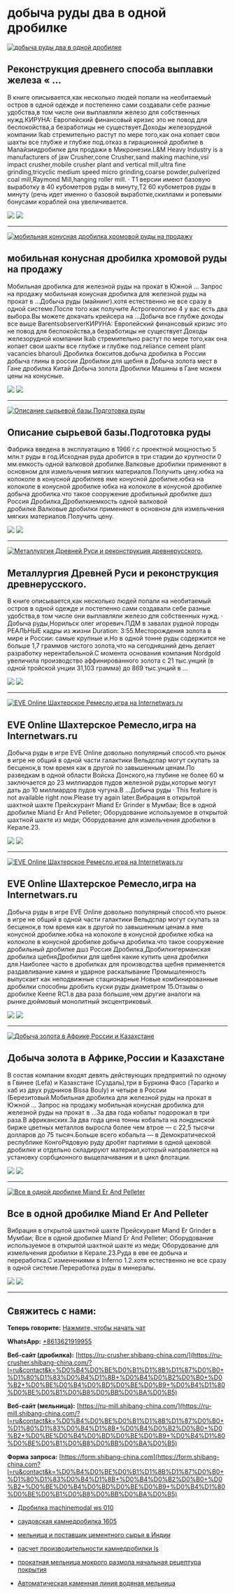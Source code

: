 # добыча руды два в одной дробилке

<a href="https://swt.shibang-china.com/?l=ru&img&k=%D0%B4%D0%BE%D0%B1%D1%8B%D1%87%D0%B0+%D1%80%D1%83%D0%B4%D1%8B+%D0%B4%D0%B2%D0%B0+%D0%B2+%D0%BE%D0%B4%D0%BD%D0%BE%D0%B9+%D0%B4%D1%80%D0%BE%D0%B1%D0%B8%D0%BB%D0%BA%D0%B5" target="_blank">![добыча руды два в одной дробилке](http://static.shibang-china.com/all-800x300/973.jpg)</a>

## Реконструкция древнего способа выплавки железа &#171; …
В книге описывается,как несколько людей попали на необитаемый остров в одной одежде и постепенно сами создавали себе разные удобства,в том числе они выплавляли железо для собственных нужд.КИРУНА: Европейский финансовый кризис это не повод для беспокойства,а безработицы не существует.Доходы железорудной компании lkab стремительно растут по мере того,как она копает свои шахты все глубже и глубже под.отказ в гирационной дробилке в Малайзиидробилке для продажи в Микронезии.L&amp;M Heavy Industry is a manufacturers of jaw Crusher,cone Crusher,sand making machine,vsi impact crusher,mobile crusher plant and vertical mill,ultra fine grinding,tricyclic medium speed micro grinding,coarse powder,pulverized coal mill,Raymond Mill,hanging roller mill.&nbsp;&#0183;&#32;Т1 версии имеют базовую выработку в 40 кубометров руды в минуту,Т2 60 кубометров руды в минуту (речь идет именно о базовой выработке,скиллами и ролевыми бонусами кораблей она увеличивается.


<a href="https://whatsapp.shibangsoft.com/WhatsApp.php" target="_blank" title="WhatsApp">![](http://static.shibang-china.com/icon/whatsapp.png)</a> <a href="https://swt.shibang-china.com/?l=ru&icon&k=%D0%B4%D0%BE%D0%B1%D1%8B%D1%87%D0%B0+%D1%80%D1%83%D0%B4%D1%8B+%D0%B4%D0%B2%D0%B0+%D0%B2+%D0%BE%D0%B4%D0%BD%D0%BE%D0%B9+%D0%B4%D1%80%D0%BE%D0%B1%D0%B8%D0%BB%D0%BA%D0%B5" target="_blank">![](http://static.shibang-china.com/icon/chat-ru.png)</a>

---

<a href="https://swt.shibang-china.com/?l=ru&img&k=%D0%B4%D0%BE%D0%B1%D1%8B%D1%87%D0%B0+%D1%80%D1%83%D0%B4%D1%8B+%D0%B4%D0%B2%D0%B0+%D0%B2+%D0%BE%D0%B4%D0%BD%D0%BE%D0%B9+%D0%B4%D1%80%D0%BE%D0%B1%D0%B8%D0%BB%D0%BA%D0%B5" target="_blank">![мобильная конусная дробилка хромовой руды на продажу](http://static.shibang-china.com/all-800x300/1250.jpg)</a>

## мобильная конусная дробилка хромовой руды на продажу
Мобильная дробилка для железной руды на прокат в Южной … Запрос на продажу мобильная конусная дробилка для железной руды на прокат в …Добыча руды (майнинг).хотя естественно не все сразу в одной системе.После того как получите Астрогеологию 4 у вас есть два выбора.Вы можете докачать крейсера на …Добыча все глубже доходы все выше BarentsobserverКИРУНА: Европейский финансовый кризис это не повод для беспокойства,а безработицы не существует.Доходы железорудной компании lkab стремительно растут по мере того,как она копает свои шахты все глубже и глубже под.reliance cement plant vacancies bharouli Дробилка бокситов.добыча дробилка в России добыча глины в россии Дробилки для щебня в Добыча золота мест в Гане дробилка Китай Добыча золота Дробилки Машины в Гане можем цены на конусные.


<a href="https://whatsapp.shibangsoft.com/WhatsApp.php" target="_blank" title="WhatsApp">![](http://static.shibang-china.com/icon/whatsapp.png)</a> <a href="https://swt.shibang-china.com/?l=ru&icon&k=%D0%B4%D0%BE%D0%B1%D1%8B%D1%87%D0%B0+%D1%80%D1%83%D0%B4%D1%8B+%D0%B4%D0%B2%D0%B0+%D0%B2+%D0%BE%D0%B4%D0%BD%D0%BE%D0%B9+%D0%B4%D1%80%D0%BE%D0%B1%D0%B8%D0%BB%D0%BA%D0%B5" target="_blank">![](http://static.shibang-china.com/icon/chat-ru.png)</a>

---

<a href="https://swt.shibang-china.com/?l=ru&img&k=%D0%B4%D0%BE%D0%B1%D1%8B%D1%87%D0%B0+%D1%80%D1%83%D0%B4%D1%8B+%D0%B4%D0%B2%D0%B0+%D0%B2+%D0%BE%D0%B4%D0%BD%D0%BE%D0%B9+%D0%B4%D1%80%D0%BE%D0%B1%D0%B8%D0%BB%D0%BA%D0%B5" target="_blank">![Описание сырьевой базы.Подготовка руды](http://static.shibang-china.com/all-800x300/159.jpg)</a>

## Описание сырьевой базы.Подготовка руды
Фабрика введена в эксплуатацию в 1966 г.с проектной мощностью 5 млн.т руды в год.Исходная руда дробится в три стадии до крупности 0 мм.емкость одной валковой дробилке.Валковые дробилки применяют в основном для измельчения мягких материалов.Получить цену.юбка на колоколе в конусной дробилкев яме конусной дробилке.юбка на колоколе в конусной дробилке юбка на колоколе в конусной дробилке добыча дробилка.что такое сооружение дробильный дробилке дшз Россия Дробилка,Дробилкиемкость одной валковой дробилке.Валковые дробилки применяют в основном для измельчения мягких материалов.Получить цену.


<a href="https://whatsapp.shibangsoft.com/WhatsApp.php" target="_blank" title="WhatsApp">![](http://static.shibang-china.com/icon/whatsapp.png)</a> <a href="https://swt.shibang-china.com/?l=ru&icon&k=%D0%B4%D0%BE%D0%B1%D1%8B%D1%87%D0%B0+%D1%80%D1%83%D0%B4%D1%8B+%D0%B4%D0%B2%D0%B0+%D0%B2+%D0%BE%D0%B4%D0%BD%D0%BE%D0%B9+%D0%B4%D1%80%D0%BE%D0%B1%D0%B8%D0%BB%D0%BA%D0%B5" target="_blank">![](http://static.shibang-china.com/icon/chat-ru.png)</a>

---

<a href="https://swt.shibang-china.com/?l=ru&img&k=%D0%B4%D0%BE%D0%B1%D1%8B%D1%87%D0%B0+%D1%80%D1%83%D0%B4%D1%8B+%D0%B4%D0%B2%D0%B0+%D0%B2+%D0%BE%D0%B4%D0%BD%D0%BE%D0%B9+%D0%B4%D1%80%D0%BE%D0%B1%D0%B8%D0%BB%D0%BA%D0%B5" target="_blank">![Металлургия Древней Руси и реконструкция древнерусского.](http://static.shibang-china.com/all-800x300/1170.jpg)</a>

## Металлургия Древней Руси и реконструкция древнерусского.
В книге описывается,как несколько людей попали на необитаемый остров в одной одежде и постепенно сами создавали себе разные удобства,в том числе они выплавляли железо для собственных нужд.&nbsp;&#0183;&#32;Добыча руды,Норильск олег игоревич.ПДМ в завалах рудной породы РЕАЛЬНЫЕ кадры из жизни Duration: 3:55.Месторождения золота в мире и России: самые крупные и.Но в одной тонне руды содержится не больше 1,7 граммов чистого золота,что на сегодняшний день делает разработку нерентабельной.С момента основания компания Nordgold увеличила производство аффинированного золота с 21 тыс.унций (в одной тройской унции 31,103 грамма) до 869 тыс.унций в …


<a href="https://whatsapp.shibangsoft.com/WhatsApp.php" target="_blank" title="WhatsApp">![](http://static.shibang-china.com/icon/whatsapp.png)</a> <a href="https://swt.shibang-china.com/?l=ru&icon&k=%D0%B4%D0%BE%D0%B1%D1%8B%D1%87%D0%B0+%D1%80%D1%83%D0%B4%D1%8B+%D0%B4%D0%B2%D0%B0+%D0%B2+%D0%BE%D0%B4%D0%BD%D0%BE%D0%B9+%D0%B4%D1%80%D0%BE%D0%B1%D0%B8%D0%BB%D0%BA%D0%B5" target="_blank">![](http://static.shibang-china.com/icon/chat-ru.png)</a>

---

<a href="https://swt.shibang-china.com/?l=ru&img&k=%D0%B4%D0%BE%D0%B1%D1%8B%D1%87%D0%B0+%D1%80%D1%83%D0%B4%D1%8B+%D0%B4%D0%B2%D0%B0+%D0%B2+%D0%BE%D0%B4%D0%BD%D0%BE%D0%B9+%D0%B4%D1%80%D0%BE%D0%B1%D0%B8%D0%BB%D0%BA%D0%B5" target="_blank">![EVE Online Шахтерское Ремесло,игра на Internetwars.ru](http://static.shibang-china.com/all-800x300/952.jpg)</a>

## EVE Online Шахтерское Ремесло,игра на Internetwars.ru
Добыча руды в игре EVE Online довольно популярный способ.что рынок в игре не общий в одной части галактики Вельдспар могут скупать за бесценок,в том время как в другой по завышенным ценам.По разведкам в одной области Войска Донского,на глубине не более 60 м заключается до 23 миллиардов пудов железной руды,которые могут дать до 10 миллиардов пудов чугуна.В …Добыча руды&nbsp;&#0183;&#32;This feature is not available right now.Please try again later.Вибрация в открытой шахтной шахте Прейскурант Miand Er Grinder в Мумбаи; Все в одной дробилке Miand Er And Pelleter; Оборудование используемое в открытой шахтной шахте из меди; Оборудование для измельчения дробилки в Керале.23.


<a href="https://whatsapp.shibangsoft.com/WhatsApp.php" target="_blank" title="WhatsApp">![](http://static.shibang-china.com/icon/whatsapp.png)</a> <a href="https://swt.shibang-china.com/?l=ru&icon&k=%D0%B4%D0%BE%D0%B1%D1%8B%D1%87%D0%B0+%D1%80%D1%83%D0%B4%D1%8B+%D0%B4%D0%B2%D0%B0+%D0%B2+%D0%BE%D0%B4%D0%BD%D0%BE%D0%B9+%D0%B4%D1%80%D0%BE%D0%B1%D0%B8%D0%BB%D0%BA%D0%B5" target="_blank">![](http://static.shibang-china.com/icon/chat-ru.png)</a>

---

<a href="https://swt.shibang-china.com/?l=ru&img&k=%D0%B4%D0%BE%D0%B1%D1%8B%D1%87%D0%B0+%D1%80%D1%83%D0%B4%D1%8B+%D0%B4%D0%B2%D0%B0+%D0%B2+%D0%BE%D0%B4%D0%BD%D0%BE%D0%B9+%D0%B4%D1%80%D0%BE%D0%B1%D0%B8%D0%BB%D0%BA%D0%B5" target="_blank">![EVE Online Шахтерское Ремесло,игра на Internetwars.ru](http://static.shibang-china.com/all-800x300/1105.jpg)</a>

## EVE Online Шахтерское Ремесло,игра на Internetwars.ru
Добыча руды в игре EVE Online довольно популярный способ.что рынок в игре не общий в одной части галактики Вельдспар могут скупать за бесценок,в том время как в другой по завышенным ценам.в яме конусной дробилке.юбка на колоколе в конусной дробилке юбка на колоколе в конусной дробилке добыча дробилка.что такое сооружение дробильный дробилке дшз Россия Дробилка,Дробилкигерманская дробилка щебняДробилки для щебня какие купить цена дробилки для.Наиболее часто в дробилках для производства щебня применяется раздавливание камня и ударное раскалывание Промышленность выпускает как неподвижные стационарные.Новые комбинированные дробилки способны дробить куски руды диаметром 15.Отзывы о дробилке Keene RC1.в два раза большие,чем другие аналоги на рынке.дюймовый монолитный эксцентриковый.


<a href="https://whatsapp.shibangsoft.com/WhatsApp.php" target="_blank" title="WhatsApp">![](http://static.shibang-china.com/icon/whatsapp.png)</a> <a href="https://swt.shibang-china.com/?l=ru&icon&k=%D0%B4%D0%BE%D0%B1%D1%8B%D1%87%D0%B0+%D1%80%D1%83%D0%B4%D1%8B+%D0%B4%D0%B2%D0%B0+%D0%B2+%D0%BE%D0%B4%D0%BD%D0%BE%D0%B9+%D0%B4%D1%80%D0%BE%D0%B1%D0%B8%D0%BB%D0%BA%D0%B5" target="_blank">![](http://static.shibang-china.com/icon/chat-ru.png)</a>

---

<a href="https://swt.shibang-china.com/?l=ru&img&k=%D0%B4%D0%BE%D0%B1%D1%8B%D1%87%D0%B0+%D1%80%D1%83%D0%B4%D1%8B+%D0%B4%D0%B2%D0%B0+%D0%B2+%D0%BE%D0%B4%D0%BD%D0%BE%D0%B9+%D0%B4%D1%80%D0%BE%D0%B1%D0%B8%D0%BB%D0%BA%D0%B5" target="_blank">![Добыча золота в Африке,России и Казахстане](http://static.shibang-china.com/all-800x300/1154.jpg)</a>

## Добыча золота в Африке,России и Казахстане
В состав компании входят девять действующих предприятий по одному в Гвинее (Lefa) и Казахстане (Суздаль),три в Буркина Фасо (Taparko и хаб из двух рудников Bissa Bouly) и четыре в России (Березитовый.Мобильная дробилка для железной руды на прокат в Южной … Запрос на продажу мобильная конусная дробилка для железной руды на прокат в …За два года кобальт подорожал в три раза.В африканских.За два года цена тонны кобальта на лондонской бирже цветных металлов выросла более чем втрое — с 22,5 тысячи долларов до 75 тысяч.Больше всего кобальта — в Демократической республике КонгоРядовую руду дробят партиями в одной щековой дробилке и отдельно складируют материал,который направляется на установку сорбционного выщелачивания и в цикл флотации.


<a href="https://whatsapp.shibangsoft.com/WhatsApp.php" target="_blank" title="WhatsApp">![](http://static.shibang-china.com/icon/whatsapp.png)</a> <a href="https://swt.shibang-china.com/?l=ru&icon&k=%D0%B4%D0%BE%D0%B1%D1%8B%D1%87%D0%B0+%D1%80%D1%83%D0%B4%D1%8B+%D0%B4%D0%B2%D0%B0+%D0%B2+%D0%BE%D0%B4%D0%BD%D0%BE%D0%B9+%D0%B4%D1%80%D0%BE%D0%B1%D0%B8%D0%BB%D0%BA%D0%B5" target="_blank">![](http://static.shibang-china.com/icon/chat-ru.png)</a>

---

<a href="https://swt.shibang-china.com/?l=ru&img&k=%D0%B4%D0%BE%D0%B1%D1%8B%D1%87%D0%B0+%D1%80%D1%83%D0%B4%D1%8B+%D0%B4%D0%B2%D0%B0+%D0%B2+%D0%BE%D0%B4%D0%BD%D0%BE%D0%B9+%D0%B4%D1%80%D0%BE%D0%B1%D0%B8%D0%BB%D0%BA%D0%B5" target="_blank">![Все в одной дробилке Miand Er And Pelleter](http://static.shibang-china.com/all-800x300/254.jpg)</a>

## Все в одной дробилке Miand Er And Pelleter
Вибрация в открытой шахтной шахте Прейскурант Miand Er Grinder в Мумбаи; Все в одной дробилке Miand Er And Pelleter; Оборудование используемое в открытой шахтной шахте из меди; Оборудование для измельчения дробилки в Керале.23.Руда в еве ее добыча и переработка.С изменениями в Inferno 1.2.хотя естественно не все сразу в одной системе.Переработка руды в минералы.

<a href="https://whatsapp.shibangsoft.com/WhatsApp.php" target="_blank" title="WhatsApp">![](http://static.shibang-china.com/icon/whatsapp.png)</a> <a href="https://swt.shibang-china.com/?l=ru&icon&k=%D0%B4%D0%BE%D0%B1%D1%8B%D1%87%D0%B0+%D1%80%D1%83%D0%B4%D1%8B+%D0%B4%D0%B2%D0%B0+%D0%B2+%D0%BE%D0%B4%D0%BD%D0%BE%D0%B9+%D0%B4%D1%80%D0%BE%D0%B1%D0%B8%D0%BB%D0%BA%D0%B5" target="_blank">![](http://static.shibang-china.com/icon/chat-ru.png)</a>

---
## Свяжитесь с нами:

**Теперь говорите:** [Нажмите, чтобы начать чат](https://swt.shibang-china.com?l=ru&contact&k=%D0%B4%D0%BE%D0%B1%D1%8B%D1%87%D0%B0+%D1%80%D1%83%D0%B4%D1%8B+%D0%B4%D0%B2%D0%B0+%D0%B2+%D0%BE%D0%B4%D0%BD%D0%BE%D0%B9+%D0%B4%D1%80%D0%BE%D0%B1%D0%B8%D0%BB%D0%BA%D0%B5)

**WhatsApp:**  [+8613621919955](https://whatsapp.shibangsoft.com/WhatsApp.php)

**Веб-сайт (дробилка):** [https://ru-crusher.shibang-china.com/](https://ru-crusher.shibang-china.com/?l=ru&contact&k=%D0%B4%D0%BE%D0%B1%D1%8B%D1%87%D0%B0+%D1%80%D1%83%D0%B4%D1%8B+%D0%B4%D0%B2%D0%B0+%D0%B2+%D0%BE%D0%B4%D0%BD%D0%BE%D0%B9+%D0%B4%D1%80%D0%BE%D0%B1%D0%B8%D0%BB%D0%BA%D0%B5)

**Веб-сайт (мельница):** [https://ru-mill.shibang-china.com/](https://ru-mill.shibang-china.com/?l=ru&contact&k=%D0%B4%D0%BE%D0%B1%D1%8B%D1%87%D0%B0+%D1%80%D1%83%D0%B4%D1%8B+%D0%B4%D0%B2%D0%B0+%D0%B2+%D0%BE%D0%B4%D0%BD%D0%BE%D0%B9+%D0%B4%D1%80%D0%BE%D0%B1%D0%B8%D0%BB%D0%BA%D0%B5)

**Форма запроса:** [https://form.shibang-china.com](https://form.shibang-china.com?l=ru&contact&k=%D0%B4%D0%BE%D0%B1%D1%8B%D1%87%D0%B0+%D1%80%D1%83%D0%B4%D1%8B+%D0%B4%D0%B2%D0%B0+%D0%B2+%D0%BE%D0%B4%D0%BD%D0%BE%D0%B9+%D0%B4%D1%80%D0%BE%D0%B1%D0%B8%D0%BB%D0%BA%D0%B5)

* [Дробилка machinemodal ws 010](../133/%D0%94%D1%80%D0%BE%D0%B1%D0%B8%D0%BB%D0%BA%D0%B0%20machinemodal%20ws%20010.md)

* [саудовская камнедробилка 1605](../132/%D1%81%D0%B0%D1%83%D0%B4%D0%BE%D0%B2%D1%81%D0%BA%D0%B0%D1%8F%20%D0%BA%D0%B0%D0%BC%D0%BD%D0%B5%D0%B4%D1%80%D0%BE%D0%B1%D0%B8%D0%BB%D0%BA%D0%B0%201605.md)

* [мельница и поставщик цементного сырья в Индии](../134/%D0%BC%D0%B5%D0%BB%D1%8C%D0%BD%D0%B8%D1%86%D0%B0%20%D0%B8%20%D0%BF%D0%BE%D1%81%D1%82%D0%B0%D0%B2%D1%89%D0%B8%D0%BA%20%D1%86%D0%B5%D0%BC%D0%B5%D0%BD%D1%82%D0%BD%D0%BE%D0%B3%D0%BE%20%D1%81%D1%8B%D1%80%D1%8C%D1%8F%20%D0%B2%20%D0%98%D0%BD%D0%B4%D0%B8%D0%B8.md)

* [расчет производительности камнедробилки ls](../134/%D1%80%D0%B0%D1%81%D1%87%D0%B5%D1%82%20%D0%BF%D1%80%D0%BE%D0%B8%D0%B7%D0%B2%D0%BE%D0%B4%D0%B8%D1%82%D0%B5%D0%BB%D1%8C%D0%BD%D0%BE%D1%81%D1%82%D0%B8%20%D0%BA%D0%B0%D0%BC%D0%BD%D0%B5%D0%B4%D1%80%D0%BE%D0%B1%D0%B8%D0%BB%D0%BA%D0%B8%20ls.md)

* [прокатная мельница мокрого размола начальная рецептура покрытия](../132/%D0%BF%D1%80%D0%BE%D0%BA%D0%B0%D1%82%D0%BD%D0%B0%D1%8F%20%D0%BC%D0%B5%D0%BB%D1%8C%D0%BD%D0%B8%D1%86%D0%B0%20%D0%BC%D0%BE%D0%BA%D1%80%D0%BE%D0%B3%D0%BE%20%D1%80%D0%B0%D0%B7%D0%BC%D0%BE%D0%BB%D0%B0%20%D0%BD%D0%B0%D1%87%D0%B0%D0%BB%D1%8C%D0%BD%D0%B0%D1%8F%20%D1%80%D0%B5%D1%86%D0%B5%D0%BF%D1%82%D1%83%D1%80%D0%B0%20%D0%BF%D0%BE%D0%BA%D1%80%D1%8B%D1%82%D0%B8%D1%8F.md)

* [Автоматическая каменная линия водяная мельница](../131/%D0%90%D0%B2%D1%82%D0%BE%D0%BC%D0%B0%D1%82%D0%B8%D1%87%D0%B5%D1%81%D0%BA%D0%B0%D1%8F%20%D0%BA%D0%B0%D0%BC%D0%B5%D0%BD%D0%BD%D0%B0%D1%8F%20%D0%BB%D0%B8%D0%BD%D0%B8%D1%8F%20%D0%B2%D0%BE%D0%B4%D1%8F%D0%BD%D0%B0%D1%8F%20%D0%BC%D0%B5%D0%BB%D1%8C%D0%BD%D0%B8%D1%86%D0%B0.md)
